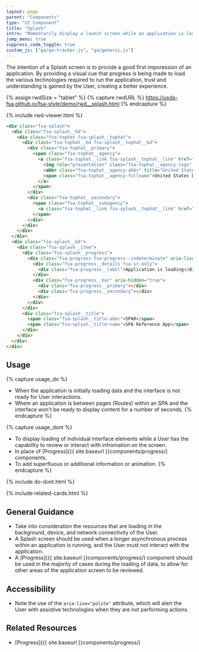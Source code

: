 ```yaml
---
layout: page
parent: "Components"
type: "UI Component"
title: "Splash"
intro: "Momentarily display a launch screen while an application is loading."
jump_menu: true
suppress_code_toggle: true
custom_js: ["ga/ga-tracker.js", "ga/generic.js"]
---
```


The intention of a Splash screen is to provide a good first imporession of an application. By providing a visual cue that progress is being made to load the various technologies required to run the application, trust and understanding is gained by the User, creating a better experience.

{% assign rwdSize = "tablet" %}
{% capture rwdURL %}
https://usda-fsa.github.io/fsa-style/demo/rwd__splash.html
{% endcapture %}

{% include rwd-viewer.html %}

```html
<div class="fsa-splash">
  <div class="fsa-splash__hd">
    <div class="fsa-tophat fsa-splash__tophat">
      <div class="fsa-tophat__bd fsa-splash__tophat__bd">
        <div class="fsa-tophat__primary">
          <span class="fsa-tophat__agency">
            <a class="fsa-tophat__link fsa-splash__tophat__link" href="http://usda.gov" title="Link to USDA homepage">
              <img role="presentation" class="fsa-tophat__agency-logo" src="../img/usda-logo.svg" alt="">
              <abbr class="fsa-tophat__agency-abbr" title="United States Department of Agriculture">USDA</abbr>
              <span class="fsa-tophat__agency-fullname">United States Department of Agriculture</span>
            </a>
          </span>
        </div>
        <div class="fsa-tophat__secondary">
          <span class="fsa-tophat__subagency">
            <a class="fsa-tophat__link fsa-splash__tophat__link" href="http://fsa.usda.gov" title="FPAC homepage">Farm Production and Conservation</a>
          </span>
        </div>
      </div>
    </div>
  </div>
  <div class="fsa-splash__bd">
    <div class="fsa-splash__item">
      <div class="fsa-splash__progress">
        <div class="fsa-progress fsa-progress--indeterminate" aria-live="polite">
          <div class="fsa-progress__details fsa-sr-only">
            <div class="fsa-progress__label">Application is loading</div>
          </div>
          <div class="fsa-progress__bar" aria-hidden="true">
            <div class="fsa-progress__primary"></div>
            <div class="fsa-progress__secondary"></div>
          </div>
        </div>
      </div>
      <div class="fsa-splash__title">
        <span class="fsa-splash__title-abbr">SPAR</span>
        <span class="fsa-splash__title-name">SPA Reference App</span>
      </div>
    </div>
  </div>
</div>
```

## Usage

{% capture usage_do %}
* When the application is initially loading data and the interface is not ready for User interactions.
* Whem an application is between pages (Routes) within an SPA and the interface won't be ready to display content for a number of seconds.
{% endcapture %}

{% capture usage_dont %}
* To display loading of individual interface elements while a User has the capability to review or interact with infromation on the screen.
* In place of [Progress]({{ site.baseurl }}components/progress/) components.
* To add superfluous or additional information or animation.
{% endcapture %}

{% include do-dont.html %}

{% include related-cards.html %}

## General Guidance

* Take into consideration the resources that are loading in the background, device, and network connectivity of the User.
* A Splash screen should be used when a longer asynchronous process within an application is running, and the User must not interact with the application.
* A [Progress]({{ site.baseurl }}components/progress/) component should be used in the majority of cases during the loading of data, to allow for other areas of the application screen to be reviewed.

## Accessibility

* Note the use of the `aria-live="polite"` attribute, which will alert the User with assistive technologies when they are not performing actions.

## Related Resources

* [Progress]({{ site.baseurl }}components/progress/)

